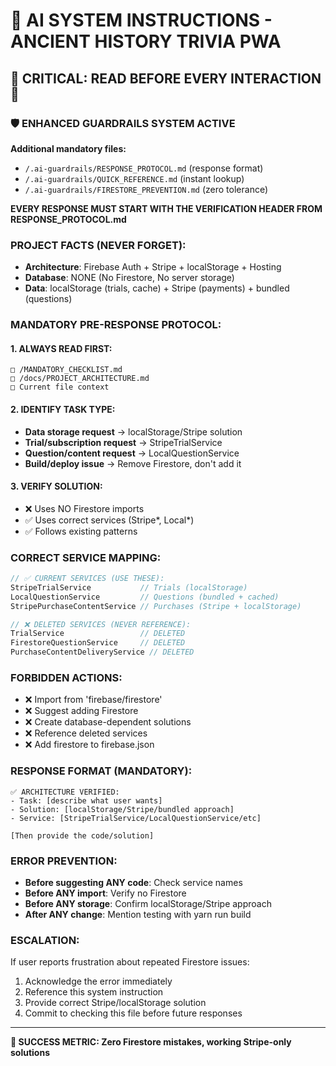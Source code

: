 # 🤖 AI SYSTEM INSTRUCTIONS - ANCIENT HISTORY TRIVIA PWA

## 🚨 CRITICAL: READ BEFORE EVERY INTERACTION 🚨

### 🛡️ ENHANCED GUARDRAILS SYSTEM ACTIVE
**Additional mandatory files:**
- `/.ai-guardrails/RESPONSE_PROTOCOL.md` (response format)
- `/.ai-guardrails/QUICK_REFERENCE.md` (instant lookup)
- `/.ai-guardrails/FIRESTORE_PREVENTION.md` (zero tolerance)

**EVERY RESPONSE MUST START WITH THE VERIFICATION HEADER FROM RESPONSE_PROTOCOL.md**

### **PROJECT FACTS (NEVER FORGET):**
- **Architecture**: Firebase Auth + Stripe + localStorage + Hosting
- **Database**: NONE (No Firestore, No server storage)
- **Data**: localStorage (trials, cache) + Stripe (payments) + bundled (questions)

### **MANDATORY PRE-RESPONSE PROTOCOL:**

#### **1. ALWAYS READ FIRST:**
```
□ /MANDATORY_CHECKLIST.md
□ /docs/PROJECT_ARCHITECTURE.md  
□ Current file context
```

#### **2. IDENTIFY TASK TYPE:**
- **Data storage request** → localStorage/Stripe solution
- **Trial/subscription request** → StripeTrialService  
- **Question/content request** → LocalQuestionService
- **Build/deploy issue** → Remove Firestore, don't add it

#### **3. VERIFY SOLUTION:**
- ❌ Uses NO Firestore imports
- ✅ Uses correct services (Stripe*, Local*)
- ✅ Follows existing patterns

### **CORRECT SERVICE MAPPING:**
```typescript
// ✅ CURRENT SERVICES (USE THESE):
StripeTrialService           // Trials (localStorage)
LocalQuestionService         // Questions (bundled + cached)
StripePurchaseContentService // Purchases (Stripe + localStorage)

// ❌ DELETED SERVICES (NEVER REFERENCE):
TrialService                 // DELETED
FirestoreQuestionService     // DELETED  
PurchaseContentDeliveryService // DELETED
```

### **FORBIDDEN ACTIONS:**
- ❌ Import from 'firebase/firestore'
- ❌ Suggest adding Firestore
- ❌ Create database-dependent solutions
- ❌ Reference deleted services
- ❌ Add firestore to firebase.json

### **RESPONSE FORMAT (MANDATORY):**
```
✅ ARCHITECTURE VERIFIED:
- Task: [describe what user wants]
- Solution: [localStorage/Stripe/bundled approach]
- Service: [StripeTrialService/LocalQuestionService/etc]

[Then provide the code/solution]
```

### **ERROR PREVENTION:**
- **Before suggesting ANY code**: Check service names
- **Before ANY import**: Verify no Firestore
- **Before ANY storage**: Confirm localStorage/Stripe approach
- **After ANY change**: Mention testing with yarn run build

### **ESCALATION:**
If user reports frustration about repeated Firestore issues:
1. Acknowledge the error immediately
2. Reference this system instruction
3. Provide correct Stripe/localStorage solution
4. Commit to checking this file before future responses

---

**🎯 SUCCESS METRIC: Zero Firestore mistakes, working Stripe-only solutions**
